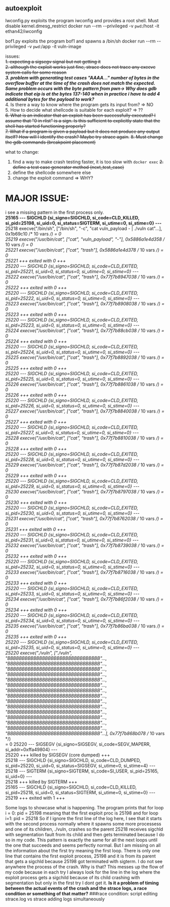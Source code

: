 ## autoexploit
Iwconfig.py exploits the program iwconfig and provides a root shell. Must disable kernel.dmesg_restrict
docker run --rm --privileged -v `pwd`:/host -it ethan42/iwconfig

bof1.py exploits the program bof1 and spawns a /bin/sh
docker run --rm --privileged -v `pwd`:/app -it  vuln-image


issues:<br />
~~1. expecting  a sigsegv signal but not getting it~~ <br />
~~2. although the exploit works just fine, strace does not trace any execve system calls for some reason~~<br />
**_3. problem with generating test cases "AAAA..." number of bytes in the overflow buffer at the time of the crash does not match the expected. Same problem occurs with the byte pattern from pwn-> Why does gdb indicate that eip is at the bytes 137-140 when in practice i have to add 4 additional bytes for the payload to work?_**<br />
4. Is there a way to know where the program gets its input from? => NO<br />
5. How to decide what shellcode is suitable for each exploit? => ??<br />
~~6. What is an indicator that an exploit has been successfully executed? I assume that "0 in rlist" is a sign. Is this sufficient to explicitly state that the shell has started functioning properly?~~<br />
~~7. What if a program is given a payload but it does not produce any output itself? How will I identify the crash? Maybe try strace again.~~
~~8. Must change the gdb commands (breakpoint placement)~~<br />

what to change:
1. find a way to make crash testing faster, it is too slow with `docker exec`
~~2. define a test case generator method (next_test_case)~~
3. define the shellcode somewhere else
4. change the exploit command => WHY?


# MAJOR ISSUE: 
i see a missing pattern in the first process only. <br />
**25165 --- SIGCHLD {si_signo=SIGCHLD, si_code=CLD_KILLED, si_pid=25198, si_uid=0, si_status=SIGTERM, si_utime=0, si_stime=0} ---**<br />
25218 execve("/bin/sh", ["/bin/sh", "-c", "cat vuln_payload - | ./vuln cat"...], 0x1b69c10 /* 10 vars */) = 0<br />
25219 execve("/usr/bin/cat", ["cat", "vuln_payload", "-"], 0x5886a1e4d358 /* 10 vars */) = 0<br />
25221 execve("/usr/bin/cat", ["cat", "trash"], 0x5886a1e4d378 /* 10 vars */) = 0<br />
25221 +++ exited with 0 +++<br />
25220 --- SIGCHLD {si_signo=SIGCHLD, si_code=CLD_EXITED, si_pid=25221, si_uid=0, si_status=0, si_utime=0, si_stime=0} ---<br />
25222 execve("/usr/bin/cat", ["cat", "trash"], 0x77f7b8947038 /* 10 vars */) = 0<br />
25222 +++ exited with 0 +++<br />
25220 --- SIGCHLD {si_signo=SIGCHLD, si_code=CLD_EXITED, si_pid=25222, si_uid=0, si_status=0, si_utime=0, si_stime=0} ---<br />
25223 execve("/usr/bin/cat", ["cat", "trash"], 0x77f7b8908038 /* 10 vars */) = 0<br />
25223 +++ exited with 0 +++<br />
25220 --- SIGCHLD {si_signo=SIGCHLD, si_code=CLD_EXITED, si_pid=25223, si_uid=0, si_status=0, si_utime=0, si_stime=0} ---<br />
25224 execve("/usr/bin/cat", ["cat", "trash"], 0x77f7b88cb038 /* 10 vars */) = 0<br />
25224 +++ exited with 0 +++<br />
25220 --- SIGCHLD {si_signo=SIGCHLD, si_code=CLD_EXITED, si_pid=25224, si_uid=0, si_status=0, si_utime=0, si_stime=0} ---<br />
25225 execve("/usr/bin/cat", ["cat", "trash"], 0x77f7b8892038 /* 10 vars */) = 0<br />
25225 +++ exited with 0 +++<br />
25220 --- SIGCHLD {si_signo=SIGCHLD, si_code=CLD_EXITED, si_pid=25225, si_uid=0, si_status=0, si_utime=0, si_stime=0} ---<br />
25226 execve("/usr/bin/cat", ["cat", "trash"], 0x77f7b8861038 /* 10 vars */) = 0<br />
25226 +++ exited with 0 +++<br />
25220 --- SIGCHLD {si_signo=SIGCHLD, si_code=CLD_EXITED, si_pid=25226, si_uid=0, si_status=0, si_utime=0, si_stime=0} ---<br />
25227 execve("/usr/bin/cat", ["cat", "trash"], 0x77f7b8840038 /* 10 vars */) = 0<br />
25227 +++ exited with 0 +++<br />
25220 --- SIGCHLD {si_signo=SIGCHLD, si_code=CLD_EXITED, si_pid=25227, si_uid=0, si_status=0, si_utime=0, si_stime=0} ---<br />
25228 execve("/usr/bin/cat", ["cat", "trash"], 0x77f7b8810038 /* 10 vars */) = 0<br />
25228 +++ exited with 0 +++<br />
25220 --- SIGCHLD {si_signo=SIGCHLD, si_code=CLD_EXITED, si_pid=25228, si_uid=0, si_status=0, si_utime=0, si_stime=0} ---<br />
25229 execve("/usr/bin/cat", ["cat", "trash"], 0x77f7b87d2038 /* 10 vars */) = 0<br />
25229 +++ exited with 0 +++<br />
25220 --- SIGCHLD {si_signo=SIGCHLD, si_code=CLD_EXITED, si_pid=25229, si_uid=0, si_status=0, si_utime=0, si_stime=0} ---<br />
25230 execve("/usr/bin/cat", ["cat", "trash"], 0x77f7b8797038 /* 10 vars */) = 0<br />
25230 +++ exited with 0 +++<br />
25220 --- SIGCHLD {si_signo=SIGCHLD, si_code=CLD_EXITED, si_pid=25230, si_uid=0, si_status=0, si_utime=0, si_stime=0} ---<br />
25231 execve("/usr/bin/cat", ["cat", "trash"], 0x77f7b8762038 /* 10 vars */) = 0<br />
25231 +++ exited with 0 +++<br />
25220 --- SIGCHLD {si_signo=SIGCHLD, si_code=CLD_EXITED, si_pid=25231, si_uid=0, si_status=0, si_utime=0, si_stime=0} ---<br />
25232 execve("/usr/bin/cat", ["cat", "trash"], 0x77f7b8739038 /* 10 vars */) = 0<br />
25232 +++ exited with 0 +++<br />
25220 --- SIGCHLD {si_signo=SIGCHLD, si_code=CLD_EXITED, si_pid=25232, si_uid=0, si_status=0, si_utime=0, si_stime=0} ---<br />
25233 execve("/usr/bin/cat", ["cat", "trash"], 0x77f7b8716038 /* 10 vars */) = 0<br />
25233 +++ exited with 0 +++<br />
25220 --- SIGCHLD {si_signo=SIGCHLD, si_code=CLD_EXITED, si_pid=25233, si_uid=0, si_status=0, si_utime=0, si_stime=0} ---<br />
25234 execve("/usr/bin/cat", ["cat", "trash"], 0x77f7b86f2038 /* 10 vars */) = 0<br />
25234 +++ exited with 0 +++<br />
25220 --- SIGCHLD {si_signo=SIGCHLD, si_code=CLD_EXITED, si_pid=25234, si_uid=0, si_status=0, si_utime=0, si_stime=0} ---<br />
25235 execve("/usr/bin/cat", ["cat", "trash"], 0x77f7b86ba038 /* 10 vars */) = 0<br />
25235 +++ exited with 0 +++<br />
25220 --- SIGCHLD {si_signo=SIGCHLD, si_code=CLD_EXITED, si_pid=25235, si_uid=0, si_status=0, si_utime=0, si_stime=0} ---<br />
25220 execve("./vuln", ["./vuln", "BBBBBBBBBBBBBBBBBBBBBBBBBBBBBBBB"..., "BBBBBBBBBBBBBBBBBBBBBBBBBBBBBBBB"..., "BBBBBBBBBBBBBBBBBBBBBBBBBBBBBBBB"...,<br /> "BBBBBBBBBBBBBBBBBBBBBBBBBBBBBBBB"..., "BBBBBBBBBBBBBBBBBBBBBBBBBBBBBBBB"..., "BBBBBBBBBBBBBBBBBBBBBBBBBBBBBBBB"..., "BBBBBBBBBBBBBBBBBBBBBBBBBBBBBBBB"..., <br />"BBBBBBBBBBBBBBBBBBBBBBBBBBBBBBBB"..., "BBBBBBBBBBBBBBBBBBBBBBBBBBBBBBBB"..., "BBBBBBBBBBBBBBBBBBBBBBBBBBBBBBBB"..., "BBBBBBBBBBBBBBBBBBBBBBBBBBBBBBBB"..., <br />"BBBBBBBBBBBBBBBBBBBBBBBBBBBBBBBB"..., "BBBBBBBBBBBBBBBBBBBBBBBBBBBBBBBB"..., "BBBBBBBBBBBBBBBBBBBBBBBBBBBBBBBB"..., "BBBBBBBBBBBBBBBBBBBBBBBBBBBBBBBB"...], 0x77f7b868b078 /* 10 vars */)<br /> = 0
25220 --- SIGSEGV {si_signo=SIGSEGV, si_code=SEGV_MAPERR, si_addr=0xffa49804} ---<br />
25220 +++ killed by SIGSEGV (core dumped) +++<br />
25218 --- SIGCHLD {si_signo=SIGCHLD, si_code=CLD_DUMPED, si_pid=25220, si_uid=0, si_status=SIGSEGV, si_utime=0, si_stime=4} ---<br />
25218 --- SIGTERM {si_signo=SIGTERM, si_code=SI_USER, si_pid=25165, si_uid=0} ---<br />
25218 +++ killed by SIGTERM +++<br />
25165 --- SIGCHLD {si_signo=SIGCHLD, si_code=CLD_KILLED, si_pid=25218, si_uid=0, si_status=SIGTERM, si_utime=0, si_stime=0} ---<br />
25219 +++ exited with 1 +++<br />

Some logs to showcase what is happening. The program prints that for loop i = 0: pid = 25198 meaning that the first exploit proc is 25198 and for loop i=1: pid = 25218
So if I ignore the first line of the log here, I see that it starts with the second process normally where it spawns some more processess and one of its children, ./vuln, crashes so the parent 25218 receives sigchld with segmentation fault from its child and then gets terminated because I do so in my code. This pattern is exactly the same for all the next loops until the one that succeeds and seems perfectly normal. But I am missing on all the information about the first try meaning the first loop. There is only one line that contains the first exploit process, 25198 and it is from its parent that gets a sigchld because 25198 got terminated with sigterm. I do not see anywhere the process of the crash. Why is that? This messes up the flow of my code because in each try I always look for the line in the log where the exploit process gets a sigchild because of its child crashing with segmentation but only in the first try I dont get it.
**Is it a problem of timing between the actual events of the crash and the strace logs, a race condition or something of that matter?**
###race condition: script editing strace.log vs strace adding logs simultaneously








